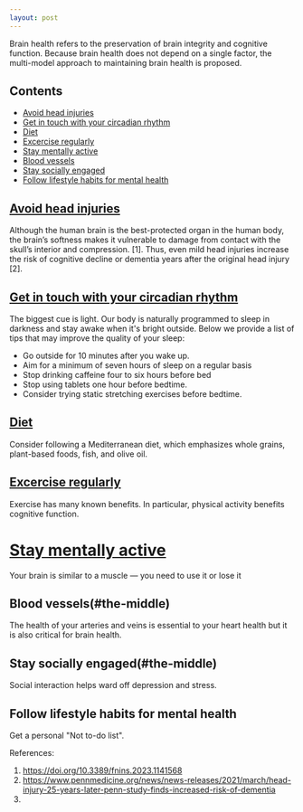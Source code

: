 ```yaml
---
layout: post
---
```


Brain health refers to the preservation of brain integrity and cognitive function. Because brain health does not depend on a single factor, the multi-model approach to maintaining brain health is proposed.

## Contents
- [Avoid head injuries](#avoid-head-injuries)
- [Get in touch with your circadian rhythm](#get-in-touch-with-your-circadian-rhythm)
- [Diet](#the-middle)
- [Excercise regularly](#excercice-regularly)
- [Stay mentally active](#the-middle)
- [Blood vessels](#the-end)
- [Stay socially engaged](#stay-socially-engaged)
- [Follow lifestyle habits for mental health](#follow-lifestyle-habits-for-mental-health)

## [Avoid head injuries](#avoid-head-injuries)

Although the human brain is the best-protected organ in the human body, the brain’s softness makes it vulnerable to damage from contact with the skull’s interior and compression. [1]. Thus, even mild head injuries increase the risk of cognitive decline or dementia years after the original head injury [2].


## [Get in touch with your circadian rhythm](#get-in-touch-with-your-circadian-rhythm)

The biggest cue is light. Our body is naturally programmed to sleep in darkness and stay awake when it's bright outside.
Below we provide a list of tips that may improve the quality of your sleep:
-   Go outside for 10 minutes after you wake up.
-   Aim for a minimum of seven hours of sleep on a regular basis
-   Stop drinking caffeine four to six hours before bed
-   Stop using tablets one hour before bedtime.
-   Consider trying static stretching exercises before bedtime.
  

## [Diet](#diet)

Consider following a Mediterranean diet, which emphasizes whole grains, plant-based foods, fish, and olive oil.


## [Excercise regularly](#excercice-regularly)

Exercise has many known benefits. In particular, physical activity benefits cognitive function.


# [Stay mentally active](#the-middle)

Your brain is similar to a muscle — you need to use it or lose it


## Blood vessels(#the-middle)

The health of your arteries and veins is essential to your heart health but it is also critical for brain health.


## Stay socially engaged(#the-middle)

Social interaction helps ward off depression and stress.


## Follow lifestyle habits for mental health

Get a personal "Not to-do list".


References:
1. https://doi.org/10.3389/fnins.2023.1141568
2. https://www.pennmedicine.org/news/news-releases/2021/march/head-injury-25-years-later-penn-study-finds-increased-risk-of-dementia
3. 


